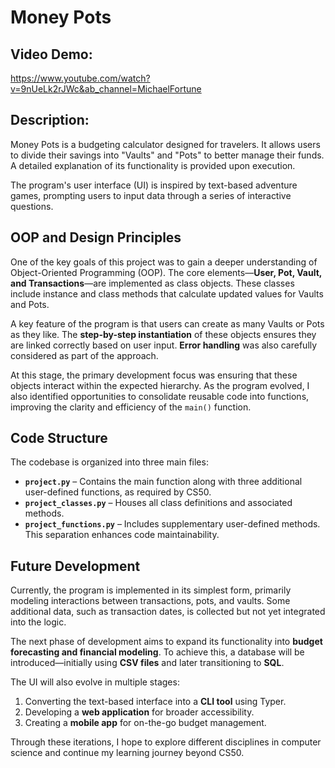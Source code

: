 # Money Pots  

## Video Demo:  
<https://www.youtube.com/watch?v=9nUeLk2rJWc&ab_channel=MichaelFortune>  

## Description:  
Money Pots is a budgeting calculator designed for travelers. It allows users to divide their savings into "Vaults" and "Pots" to better manage their funds. A detailed explanation of its functionality is provided upon execution.  

The program's user interface (UI) is inspired by text-based adventure games, prompting users to input data through a series of interactive questions.  

## OOP and Design Principles  
One of the key goals of this project was to gain a deeper understanding of Object-Oriented Programming (OOP). The core elements—**User, Pot, Vault, and Transactions**—are implemented as class objects. These classes include instance and class methods that calculate updated values for Vaults and Pots.  

A key feature of the program is that users can create as many Vaults or Pots as they like. The **step-by-step instantiation** of these objects ensures they are linked correctly based on user input. **Error handling** was also carefully considered as part of the approach.  

At this stage, the primary development focus was ensuring that these objects interact within the expected hierarchy. As the program evolved, I also identified opportunities to consolidate reusable code into functions, improving the clarity and efficiency of the `main()` function.  

## Code Structure  
The codebase is organized into three main files:  

- **`project.py`** – Contains the main function along with three additional user-defined functions, as required by CS50.  
- **`project_classes.py`** – Houses all class definitions and associated methods.  
- **`project_functions.py`** – Includes supplementary user-defined methods. This separation enhances code maintainability.  

## Future Development  
Currently, the program is implemented in its simplest form, primarily modeling interactions between transactions, pots, and vaults. Some additional data, such as transaction dates, is collected but not yet integrated into the logic.  

The next phase of development aims to expand its functionality into **budget forecasting and financial modeling**. To achieve this, a database will be introduced—initially using **CSV files** and later transitioning to **SQL**.  

The UI will also evolve in multiple stages:  

1. Converting the text-based interface into a **CLI tool** using Typer.  
2. Developing a **web application** for broader accessibility.  
3. Creating a **mobile app** for on-the-go budget management.  

Through these iterations, I hope to explore different disciplines in computer science and continue my learning journey beyond CS50.  



